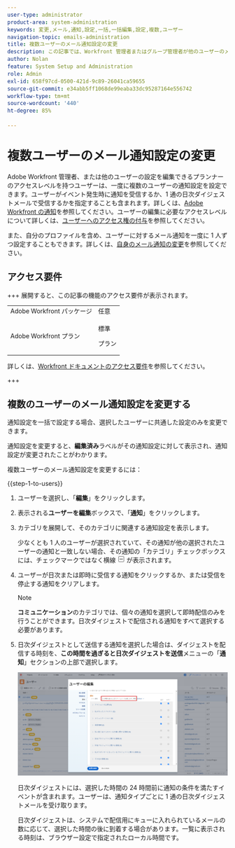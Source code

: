 ```yaml
---
user-type: administrator
product-area: system-administration
keywords: 変更,メール,通知,設定,一括,一括編集,設定,複数,ユーザー
navigation-topic: emails-administration
title: 複数ユーザーのメール通知設定の変更
description: この記事では、Workfront 管理者またはグループ管理者が他のユーザーのメール通知を更新する方法について説明します。
author: Nolan
feature: System Setup and Administration
role: Admin
exl-id: 658f97cd-0500-421d-9c89-26041ca59655
source-git-commit: e34abb5ff1068de99eaba33dc95287164e556742
workflow-type: tm+mt
source-wordcount: '440'
ht-degree: 85%

---
```


# 複数ユーザーのメール通知設定の変更

<!-- Audited: 12/2023 -->

Adobe Workfront 管理者、または他のユーザーの設定を編集できるプランナーのアクセスレベルを持つユーザーは、一度に複数のユーザーの通知設定を設定できます。ユーザーがイベント発生時に通知を受信するか、1 通の日次ダイジェストメールで受信するかを指定することも含まれます。詳しくは、[Adobe Workfront の通知](../../../workfront-basics/using-notifications/wf-notifications.md)を参照してください。ユーザーの編集に必要なアクセスレベルについて詳しくは、[ユーザーへのアクセス権の付与](../../../administration-and-setup/add-users/configure-and-grant-access/grant-access-other-users.md)を参照してください。

また、自分のプロファイルを含め、ユーザーに対するメール通知を一度に 1 人ずつ設定することもできます。詳しくは、[自身のメール通知の変更](../../../workfront-basics/using-notifications/activate-or-deactivate-your-own-event-notifications.md)を参照してください。


## アクセス要件

+++ 展開すると、この記事の機能のアクセス要件が表示されます。


<table style="table-layout:auto"> 
 <col> 
 <col> 
 <tbody> 
  <tr> 
   <td role="rowheader">Adobe Workfront パッケージ</td> 
   <td>任意</td> 
  </tr> 
  <tr> 
   <td role="rowheader">Adobe Workfront プラン</td> 
   <td> 
    <p>標準</p>
    <p>プラン</p>
   </td>
  </tr> 
 </tbody> 
</table>

詳しくは、[Workfront ドキュメントのアクセス要件](/help/quicksilver/administration-and-setup/add-users/access-levels-and-object-permissions/access-level-requirements-in-documentation.md)を参照してください。

+++

## 複数のユーザーのメール通知設定を変更する

通知設定を一括で設定する場合、選択したユーザーに共通した設定のみを変更できます。

通知設定を変更すると、**編集済み**&#x200B;ラベルがその通知設定に対して表示され、通知設定が変更されたことがわかります。

複数ユーザーのメール通知設定を変更するには：

{{step-1-to-users}}

1. ユーザーを選択し、「**編集**」をクリックします。
1. 表示される&#x200B;**ユーザーを編集**&#x200B;ボックスで、「**通知**」をクリックします。

1. カテゴリを展開して、そのカテゴリに関連する通知設定を表示します。

   少なくとも 1 人のユーザーが選択されていて、その通知が他の選択されたユーザーの通知と一致しない場合、その通知の「カテゴリ」チェックボックスには、チェックマークではなく横線 ![&#x200B; チェックの代わりに線 &#x200B;](assets/straight-line-instead-of-checkmark.jpg) が表示されます。


1. ユーザーが日次または即時に受信する通知をクリックするか、または受信を停止する通知をクリアします。

   >[!NOTE]
   >
   >   **コミュニケーション**&#x200B;のカテゴリでは、個々の通知を選択して即時配信のみを行うことができます。日次ダイジェストで配信される通知をすべて選択する必要があります。


1. 日次ダイジェストとして送信する通知を選択した場合は、ダイジェストを配信する時刻を、**この時間を過ぎると日次ダイジェストを送信**&#x200B;メニューの「**通知**」セクションの上部で選択します。

   ![&#x200B; デイリーダイジェスト時間 &#x200B;](assets/daily-digest-time.png)

   日次ダイジェストには、選択した時間の 24 時間前に通知の条件を満たすイベントが含まれます。ユーザーは、通知タイプごとに 1 通の日次ダイジェストメールを受け取ります。

   日次ダイジェストは、システムで配信用にキューに入れられているメールの数に応じて、選択した時間の後に到着する場合があります。一覧に表示される時刻は、ブラウザー設定で指定されたローカル時間です。
